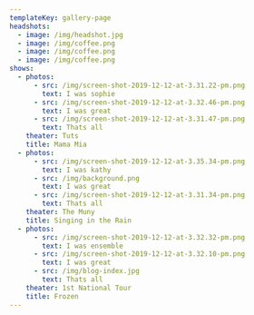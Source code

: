 ```yaml
---
templateKey: gallery-page
headshots:
  - image: /img/headshot.jpg
  - image: /img/coffee.png
  - image: /img/coffee.png
  - image: /img/coffee.png
shows:
  - photos:
      - src: /img/screen-shot-2019-12-12-at-3.31.22-pm.png
        text: I was sophie
      - src: /img/screen-shot-2019-12-12-at-3.32.46-pm.png
        text: I was great
      - src: /img/screen-shot-2019-12-12-at-3.31.47-pm.png
        text: Thats all
    theater: Tuts
    title: Mama Mia
  - photos:
      - src: /img/screen-shot-2019-12-12-at-3.35.34-pm.png
        text: I was kathy
      - src: /img/background.png
        text: I was great
      - src: /img/screen-shot-2019-12-12-at-3.31.34-pm.png
        text: Thats all
    theater: The Muny
    title: Singing in the Rain
  - photos:
      - src: /img/screen-shot-2019-12-12-at-3.32.32-pm.png
        text: I was ensemble
      - src: /img/screen-shot-2019-12-12-at-3.32.10-pm.png
        text: I was great
      - src: /img/blog-index.jpg
        text: Thats all
    theater: 1st National Tour
    title: Frozen
---
```


